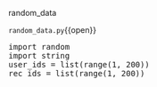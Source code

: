 random_data

`random_data.py`{{open}}


<pre class="file" data-filename="random_data.py" data-target="replace">
import random
import string
user_ids = list(range(1, 200))
rec_ids = list(range(1, 200))
</pre>

